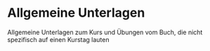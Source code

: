 # Allgemeine Unterlagen
Allgemeine Unterlagen zum Kurs und Übungen vom Buch, die nicht spezifisch auf einen Kurstag lauten
